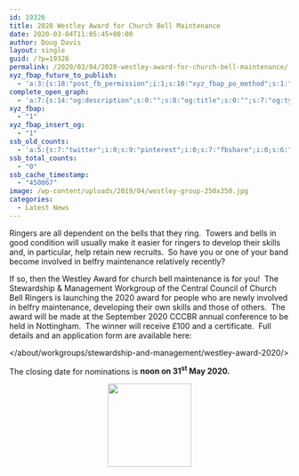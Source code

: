 ```yaml
---
id: 19326
title: 2020 Westley Award for Church Bell Maintenance
date: 2020-03-04T11:05:45+00:00
author: Doug Davis
layout: single
guid: /?p=19326
permalink: /2020/03/04/2020-westley-award-for-church-bell-maintenance/
xyz_fbap_future_to_publish:
  - 'a:3:{s:18:"post_fb_permission";i:1;s:18:"xyz_fbap_po_method";s:1:"2";s:16:"xyz_fbap_message";s:62:"News item added to the CCCBR website: {POST_TITLE} {PERMALINK}";}'
complete_open_graph:
  - 'a:7:{s:14:"og:description";s:0:"";s:8:"og:title";s:0:"";s:7:"og:type";s:0:"";s:12:"twitter:card";s:7:"summary";s:15:"twitter:creator";s:0:"";s:19:"twitter:description";s:0:"";s:8:"og:image";s:5:"16738";}'
xyz_fbap:
  - "1"
xyz_fbap_insert_og:
  - "1"
ssb_old_counts:
  - 'a:5:{s:7:"twitter";i:0;s:9:"pinterest";i:0;s:7:"fbshare";i:0;s:6:"reddit";i:0;s:6:"tumblr";N;}'
ssb_total_counts:
  - "0"
ssb_cache_timestamp:
  - "450067"
image: /wp-content/uploads/2019/04/westley-group-250x250.jpg
categories:
  - Latest News
---
```

Ringers are all dependent on the bells that they ring.  Towers and bells in good condition will usually make it easier for ringers to develop their skills and, in particular, help retain new recruits.  So have you or one of your band become involved in belfry maintenance relatively recently?

If so, then the Westley Award for church bell maintenance is for you!  The Stewardship & Management Workgroup of the Central Council of Church Bell Ringers is launching the 2020 award for people who are newly involved in belfry maintenance, developing their own skills and those of others.  The award will be made at the September 2020 CCCBR annual conference to be held in Nottingham.  The winner will receive £100 and a certificate.  Full details and an application form are available here:

</about/workgroups/stewardship-and-management/westley-award-2020/>

The closing date for nominations is **noon on 31<sup>st</sup> May 2020.**

<p style="text-align: center;">
  <img loading="lazy" class="alignnone wp-image-14176 size-thumbnail" src="https://cccbr.org.uk/wp-content/uploads/2018/08/mslogo-150x150.png" alt="" width="150" height="150" srcset="https://cccbr.org.uk/wp-content/uploads/2018/08/mslogo-150x150.png 150w, https://cccbr.org.uk/wp-content/uploads/2018/08/mslogo-300x300.png 300w, https://cccbr.org.uk/wp-content/uploads/2018/08/mslogo-100x100.png 100w, https://cccbr.org.uk/wp-content/uploads/2018/08/mslogo.png 346w" sizes="(max-width: 150px) 100vw, 150px" />
</p>
